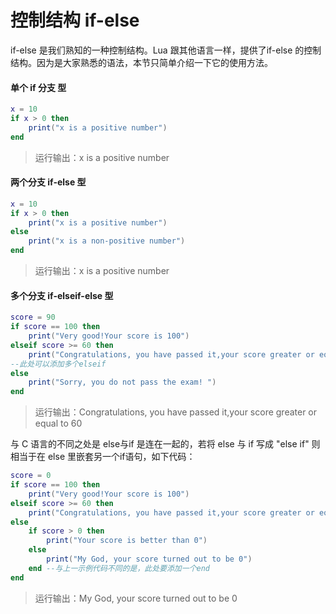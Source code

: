 # 控制结构 if-else

if-else 是我们熟知的一种控制结构。Lua 跟其他语言一样，提供了if-else 的控制结构。因为是大家熟悉的语法，本节只简单介绍一下它的使用方法。

#### 单个 if 分支 型

```lua
x = 10
if x > 0 then
    print("x is a positive number")
end
```

> 运行输出：x is a positive number

#### 两个分支 if-else 型

```lua
x = 10
if x > 0 then
    print("x is a positive number")
else
    print("x is a non-positive number")
end
```

> 运行输出：x is a positive number

#### 多个分支 if-elseif-else 型

```lua
score = 90
if score == 100 then
    print("Very good!Your score is 100")
elseif score >= 60 then
    print("Congratulations, you have passed it,your score greater or equal to 60")
--此处可以添加多个elseif
else
    print("Sorry, you do not pass the exam! ")
end
```

> 运行输出：Congratulations, you have passed it,your score greater or equal to 60

与 C 语言的不同之处是 else与if 是连在一起的，若将 else 与 if 写成 "else if" 则相当于在 else 里嵌套另一个if语句，如下代码：

```lua
score = 0
if score == 100 then
    print("Very good!Your score is 100")
elseif score >= 60 then
    print("Congratulations, you have passed it,your score greater or equal to 60")
else
    if score > 0 then
        print("Your score is better than 0")
    else
        print("My God, your score turned out to be 0")
    end --与上一示例代码不同的是，此处要添加一个end
end
```

> 运行输出：My God, your score turned out to be 0
